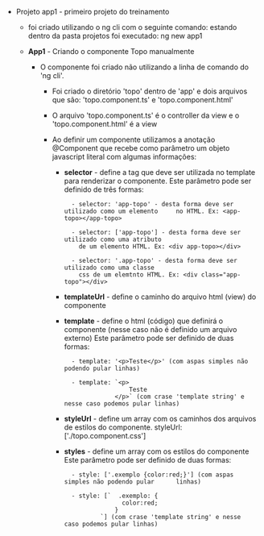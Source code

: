 - Projeto app1 - primeiro projeto do treinamento
    - foi criado utilizando o ng cli com o seguinte comando:
        estando dentro da pasta projetos foi executado:
            ng new app1

    - **App1** - Criando o componente Topo manualmente

        - O componente foi criado não utilizando a linha de comando do 'ng cli'.

          - Foi criado o diretório 'topo' dentro de 'app' e dois arquivos que são:
          'topo.component.ts' e 'topo.component.html'

          - O arquivo 'topo.component.ts' é o controller da view e o 'topo.component.html'
          é a view

          - Ao definir um componente utilizamos a anotação @Component que recebe como parâmetro
            um objeto javascript literal com algumas informações:

            - **selector** - define a tag que deve ser utilizada no template para               renderizar o componente.
                Este parâmetro pode ser definido de três formas:

                    - selector: 'app-topo' - desta forma deve ser utilizado como um elemento     no HTML. Ex: <app-topo></app-topo>

                    - selector: ['app-topo'] - desta forma deve ser utilizado como uma atributo
                      de um elemento HTML. Ex: <div app-topo></div>

                    - selector: '.app-topo' - desta forma deve ser utilizado como uma classe
                      css de um elemtnto HTML. Ex: <div class="app-topo"></div>

            - **templateUrl** - define o caminho do arquivo html (view) do componente

            - **template** - define o html (código) que definirá o componente (nesse caso não é
              definido um arquivo externo)
                Este parâmetro pode ser definido de duas formas:

                    - template: '<p>Teste</p>' (com aspas simples não podendo pular linhas)

                    - template: `<p>
                                    Teste
                                </p>` (com crase 'template string' e nesse caso podemos pular linhas)

            - **styleUrl** - define um array com os caminhos dos arquivos de estilos do            componente.
                styleUrl: ['./topo.component.css']

            - **styles** - define um array com os estilos do componente
                Este parâmetro pode ser definido de duas formas:

                    - style: ['.exemplo {color:red;}'] (com aspas simples não podendo pular      linhas)

                    - style: [`  .exemplo: {
                                  color:red;
                                }     
                            `] (com crase 'template string' e nesse caso podemos pular linhas)